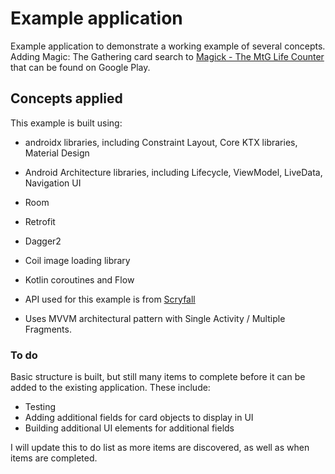 # Example application

Example application to demonstrate a working example of several concepts. Adding Magic: The Gathering card search to [Magick - The MtG Life Counter](https://play.google.com/store/apps/details?id=com.babblingbrook.lifecounter) that can be found on Google Play.

## Concepts applied

This example is built using:
* androidx libraries, including Constraint Layout, Core KTX libraries, Material Design
* Android Architecture libraries, including Lifecycle, ViewModel, LiveData, Navigation UI
* Room
* Retrofit
* Dagger2
* Coil image loading library
* Kotlin coroutines and Flow

* API used for this example is from [Scryfall](http://scryfall.com)

* Uses MVVM architectural pattern with Single Activity / Multiple Fragments.

### To do

Basic structure is built, but still many items to complete before it can be added to the existing application. These include:

* Testing
* Adding additional fields for card objects to display in UI
* Building additional UI elements for additional fields

I will update this to do list as more items are discovered, as well as when items are completed.
